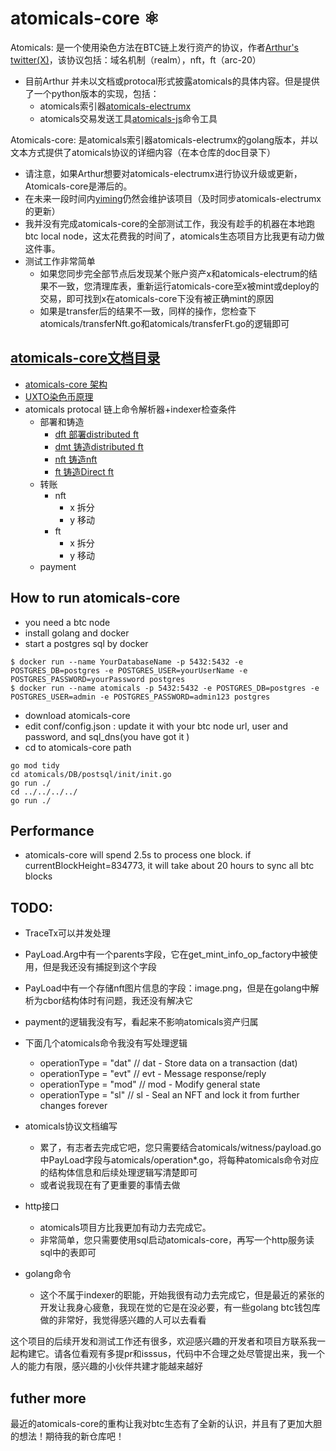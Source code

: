 # atomicals-core ⚛️

Atomicals: 是一个使用染色方法在BTC链上发行资产的协议，作者[Arthur's twitter(X)](https://twitter.com/atomicalsxyz)，该协议包括：域名机制（realm），nft，ft（arc-20）

- 目前Arthur 并未以文档或protocal形式披露atomicals的具体内容。但是提供了一个python版本的实现，包括：
    - atomicals索引器[atomicals-electrumx](https://github.com/atomicals/atomicals-electrumx)
    - atomicals交易发送工具[atomicals-js](https://github.com/atomicals/atomicals-js)命令工具

Atomicals-core: 是atomicals索引器atomicals-electrumx的golang版本，并以文本方式提供了atomicals协议的详细内容（在本仓库的doc目录下）

- 请注意，如果Arthur想要对atomicals-electrumx进行协议升级或更新，Atomicals-core是滞后的。
- 在未来一段时间内[yiming](https://github.com/yimingWOW)仍然会维护该项目（及时同步atomicals-electrumx的更新）
- 我并没有完成atomicals-core的全部测试工作，我没有趁手的机器在本地跑btc local node，这太花费我的时间了，atomicals生态项目方比我更有动力做这件事。
- 测试工作非常简单
    - 如果您同步完全部节点后发现某个账户资产x和atomicals-electrum的结果不一致，您清理库表，重新运行atomicals-core至x被mint或deploy的交易，即可找到x在atomicals-core下没有被正确mint的原因
    - 如果是transfer后的结果不一致，同样的操作，您检查下atomicals/transferNft.go和atomicals/transferFt.go的逻辑即可


## [atomicals-core文档目录](https://github.com/yimingWOW/atomicals-core/tree/main/doc)
- [atomicals-core 架构](https://github.com/yimingWOW/atomicals-core/tree/main/doc/0.atomicalsCoreFramework.md)
- [UXTO染色币原理](https://github.com/yimingWOW/atomicals-core/tree/main/doc/1.utxoColor.md)
- atomicals protocal 链上命令解析器+indexer检查条件
    - 部署和铸造
        - [dft 部署distributed ft](https://github.com/yimingWOW/atomicals-core/tree/main/doc/3.dft.md)
        - [dmt 铸造distributed ft](https://github.com/yimingWOW/atomicals-core/tree/main/doc/4.dmt.md)
        - [nft 铸造nft](https://github.com/yimingWOW/atomicals-core/tree/main/doc/5.nft.md)
        - [ft  铸造Direct ft](https://github.com/yimingWOW/atomicals-core/tree/main/doc/6.ft.md)
    - 转账
        - nft
            - x 拆分
            - y 移动
        - ft
            - x 拆分
            - y 移动
    - payment

## How to run atomicals-core
- you need a btc node
- install golang and docker
- start a postgres sql by docker
```
$ docker run --name YourDatabaseName -p 5432:5432 -e POSTGRES_DB=postgres -e POSTGRES_USER=yourUserName -e POSTGRES_PASSWORD=yourPassword postgres
$ docker run --name atomicals -p 5432:5432 -e POSTGRES_DB=postgres -e POSTGRES_USER=admin -e POSTGRES_PASSWORD=admin123 postgres
``` 
- download atomicals-core
- edit conf/config.json : update it with your btc node url, user and password, and sql_dns(you have got it )
- cd to atomicals-core path
``` 
go mod tidy
cd atomicals/DB/postsql/init/init.go
go run ./
cd ../../../../
go run ./
``` 

## Performance
- atomicals-core will spend 2.5s to process one block. if currentBlockHeight=834773, it will take about 20 hours to sync all btc blocks

## TODO:
- TraceTx可以并发处理
- PayLoad.Arg中有一个parents字段，它在get_mint_info_op_factory中被使用，但是我还没有捕捉到这个字段
- PayLoad中有一个存储nft图片信息的字段：image.png，但是在golang中解析为cbor结构体时有问题，我还没有解决它
- payment的逻辑我没有写，看起来不影响atomicals资产归属
- 下面几个atomicals命令我没有写处理逻辑
    - operationType = "dat" // dat - Store data on a transaction (dat)
    - operationType = "evt" // evt - Message response/reply
    - operationType = "mod" // mod - Modify general state
    - operationType = "sl" // sl - Seal an NFT and lock it from further changes forever

- atomicals协议文档编写
    - 累了，有志者去完成它吧，您只需要结合atomicals/witness/payload.go中PayLoad字段与atomicals/operation*.go，将每种atomicals命令对应的结构体信息和后续处理逻辑写清楚即可
    - 或者说我现在有了更重要的事情去做

- http接口
    - atomicals项目方比我更加有动力去完成它。
    - 非常简单，您只需要使用sql启动atomicals-core，再写一个http服务读sql中的表即可

- golang命令
    - 这个不属于indexer的职能，开始我很有动力去完成它，但是最近的紧张的开发让我身心疲惫，我现在觉的它是在没必要，有一些golang btc钱包库做的非常好，我觉得感兴趣的人可以去看看


这个项目的后续开发和测试工作还有很多，欢迎感兴趣的开发者和项目方联系我一起构建它。请各位看观有多提pr和isssus，代码中不合理之处尽管提出来，我一个人的能力有限，感兴趣的小伙伴共建才能越来越好


## futher more
最近的atomicals-core的重构让我对btc生态有了全新的认识，并且有了更加大胆的想法！期待我的新仓库吧！